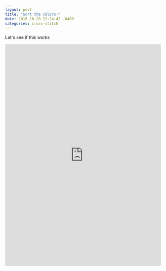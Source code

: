 ```yaml
---
layout: post
title: "Sort the colors!"
date: 2016-10-20 12:24:42 -0400
categories: cross-stitch
---
```

Let's see if this works
<iframe src="http://joshuahouston.me/test/index.html" frameborder="0" width="100%" height="720">DMC Colors Test</iframe>
